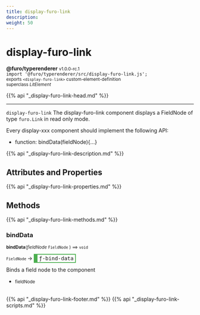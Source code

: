 ```yaml
---
title: display-furo-link
description: 
weight: 50
---
```


# display-furo-link
**@furo/typerenderer** <small>v1.0.0-rc.1</small>
<br>`import '@furo/typerenderer/src/display-furo-link.js';`<small>
<br>exports `<display-furo-link>` custom-element-definition
<br>superclass *LitElement*</small>

{{% api "_display-furo-link-head.md" %}}

****

`display-furo-link`
The display-furo-link component displays a FieldNode of type `furo.Link` in read only mode.

Every display-xxx component should implement the following API:
- function: bindData(fieldNode){...}

{{% api "_display-furo-link-description.md" %}}


## Attributes and Properties
{{% api "_display-furo-link-properties.md" %}}




## Methods
{{% api "_display-furo-link-methods.md" %}}


### **bindData**
<small>**bindData**(*fieldNode* `FieldNode` ) ⟹ `void`</small>

<small>`FieldNode` </small> →
<span  style="border-width:2px 2px 2px 10px; border-style: solid;border-color:  rgb(76, 175, 80);font-family:monospace; padding:2px 4px;">ƒ-bind-data</span>

Binds a field node to the component

- <small>fieldNode </small>
<br><br>




{{% api "_display-furo-link-footer.md" %}}
{{% api "_display-furo-link-scripts.md" %}}

